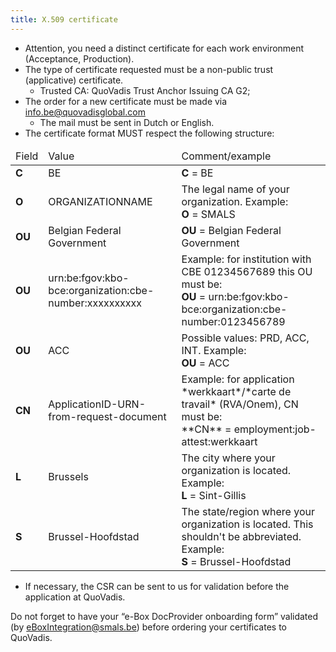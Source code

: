 ```yaml
---
title: X.509 certificate
---
```


- Attention, you need a distinct certificate for each work environment (Acceptance, Production).
- The type of certificate requested must be a non-public trust (applicative) certificate.
  * Trusted CA: QuoVadis Trust Anchor Issuing CA G2;
- The order for a new certificate must be made via info.be@quovadisglobal.com 
  * The mail must be sent in Dutch or English.
- The certificate format MUST respect the following structure:

<table>
    <thead>
        <tr>
            <td>Field</td><td>Value</td><td>Comment/example</td>
        </tr>
    </thead>
    <tr><td><strong>C</strong></td><td>BE</td><td><strong>C</strong> = BE  </td></tr>
    <tr><td><strong>O</strong></td><td>ORGANIZATIONNAME</td><td>The legal name of your organization. Example: <br/><strong>O</strong> = SMALS</td></tr>
    <tr><td><strong>OU</strong></td><td>Belgian Federal Government</td><td><strong>OU</strong> = Belgian Federal Government</td></tr>
    <tr><td><strong>OU</strong></td><td>urn:be:fgov:kbo-bce:organization:cbe-number:xxxxxxxxxx</td><td>Example: for institution with CBE 01234567689 this OU must be: <br/><strong>OU</strong> = urn:be:fgov:kbo-bce:organization:cbe-number:0123456789</td></tr>
    <tr><td><strong>OU</strong></td><td>ACC</td><td>Possible values: PRD, ACC, INT. Example: <br/><strong>OU</strong> = ACC</td></tr>
    <tr><td><strong>CN</strong></td><td>ApplicationID-URN-from-request-document</td><td>Example: for application *werkkaart*/*carte de travail* (RVA/Onem), CN must be: <br/>**CN** = employment:job-attest:werkkaart</td></tr>
    <tr><td><strong>L</strong></td><td>Brussels</td><td>The city where your organization is located. Example: <br/><strong>L</strong> = Sint-Gillis</td></tr>
    <tr><td><strong>S</strong></td><td>Brussel-Hoofdstad</td><td>The state/region where your organization is located. This shouldn't be abbreviated. Example: <br/><strong>S</strong> = Brussel-Hoofdstad</td></tr>
</table>

- If necessary, the CSR can be sent to us for validation before the application at QuoVadis.

Do not forget to have your “e-Box DocProvider onboarding form” validated (by [eBoxIntegration@smals.be](mailto:eBoxIntegration@smals.be)) before ordering your certificates to QuoVadis. 